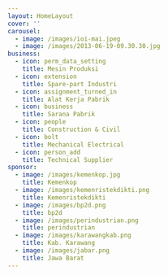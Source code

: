```yaml
---
layout: HomeLayout
cover: ''
carousel:
  - image: /images/ioi-mai.jpeg
  - image: /images/2013-06-19-09.30.30.jpg
business:
  - icon: perm_data_setting
    title: Mesin Produksi
  - icon: extension
    title: Spare-part Industri
  - icon: assignment_turned_in
    title: Alat Kerja Pabrik
  - icon: business
    title: Sarana Pabrik
  - icon: people
    title: Construction & Civil
  - icon: bolt
    title: Mechanical Electrical
  - icon: person_add
    title: Technical Supplier
sponsor:
  - image: /images/kemenkop.jpg
    title: Kemenkop
  - image: /images/kemenristekdikti.png
    title: Kemenristekdikti
  - image: /images/bp2d.png
    title: bp2d
  - image: /images/perindustrian.png
    title: perindustrian
  - image: /images/karawangkab.png
    title: Kab. Karawang
  - image: /images/jabar.png
    title: Jawa Barat
---
```


